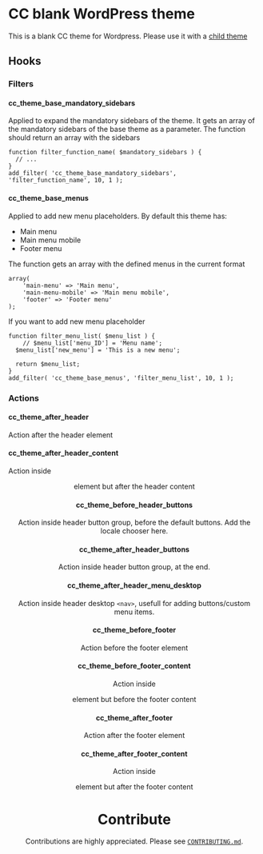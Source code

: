 # CC blank WordPress theme

This is a blank CC theme for Wordpress. Please use it with a [child theme](https://developer.wordpress.org/themes/advanced-topics/child-themes/)

## Hooks
### Filters
#### cc_theme_base_mandatory_sidebars

Applied to expand the mandatory sidebars of the theme. It gets an array of the mandatory sidebars of the base theme as a parameter. The function should return an array with the sidebars

```
function filter_function_name( $mandatory_sidebars ) {
  // ...
}
add_filter( 'cc_theme_base_mandatory_sidebars', 'filter_function_name', 10, 1 );
```

#### cc_theme_base_menus
Applied to add new menu placeholders. By default this theme has:
- Main menu
- Main menu mobile
- Footer menu

The function gets an array with the defined menus in the current format

```
array(
    'main-menu' => 'Main menu',
    'main-menu-mobile' => 'Main menu mobile',
    'footer' => 'Footer menu'
);
```
If you want to add new menu placeholder
```
function filter_menu_list( $menu_list ) {
    // $menu_list['menu_ID'] = 'Menu name';
  $menu_list['new_menu'] = 'This is a new menu';

  return $menu_list;
}
add_filter( 'cc_theme_base_menus', 'filter_menu_list', 10, 1 );
```

### Actions

#### cc_theme_after_header
Action after the header element

#### cc_theme_after_header_content
Action inside <header> element but after the header content

#### cc_theme_before_header_buttons
Action inside header button group, before the default buttons. Add the locale chooser here.

#### cc_theme_after_header_buttons
Action inside header button group, at the end.

#### cc_theme_after_header_menu_desktop
Action inside header desktop `<nav>`, usefull for adding buttons/custom menu items.

#### cc_theme_before_footer
Action before the footer element

#### cc_theme_before_footer_content
Action inside <footer> element but before the footer content

#### cc_theme_after_footer
Action after the footer element

#### cc_theme_after_footer_content
Action inside <footer> element but after the footer content

# Contribute
Contributions are highly appreciated. Please see [`CONTRIBUTING.md`](CONTRIBUTING.md).
